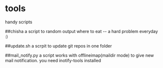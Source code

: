 tools
=====

handy scripts 

##chisha
a script to random output where to eat -- a hard problem everyday :)

##update.sh
a scrpit to update git repos in one folder

##mail_notify.py
a script works with offlineimap(maildir mode) to give new mail notification. you need inotify-tools installed
